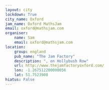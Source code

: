 ```yaml
---
layout: city                                           
lockdown: True
city_name: Oxford                                                               
jam_name: Oxford MathsJam
email: oxford@mathsjam.com
organiser:
    name: Sam
    email: oxford@mathsjam.com
location:
    group: england
    pub_name: "The Jam Factory"
    description: ", on Hollybush Row"
    url: http://www.thejamfactoryoxford.com/
    lon: -1.267512200000056
    lat: 51.7523908
hiatus: False
---
```

